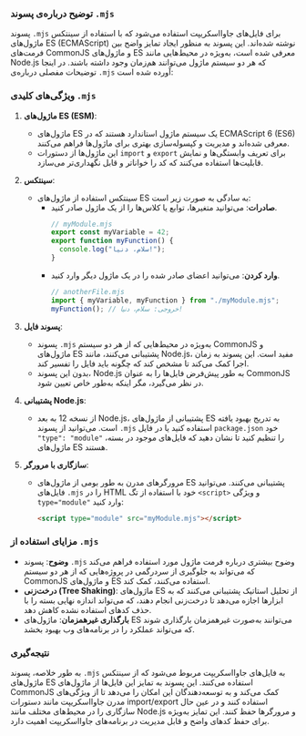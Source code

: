 ### توضیح درباره‌ی پسوند `.mjs`

پسوند `.mjs` برای فایل‌های جاوااسکریپت استفاده می‌شود که با استفاده از سینتکس ماژول‌های ES (ECMAScript) نوشته شده‌اند. این پسوند به منظور ایجاد تمایز واضح بین فرمت‌های CommonJS و ماژول‌های ES معرفی شده است، به‌ویژه در محیط‌هایی مانند Node.js که هر دو سیستم ماژول می‌توانند هم‌زمان وجود داشته باشند. در اینجا توضیحات مفصلی درباره‌ی `.mjs` آورده شده است:

### ویژگی‌های کلیدی `.mjs`

1. **ماژول‌های ES (ESM)**:

   - ماژول‌های ES یک سیستم ماژول استاندارد هستند که در ECMAScript 6 (ES6) معرفی شده‌اند و مدیریت و کپسوله‌سازی بهتری برای ماژول‌ها فراهم می‌کنند.
   - این ماژول‌ها از دستورات `import` و `export` برای تعریف وابستگی‌ها و نمایش قابلیت‌ها استفاده می‌کنند که کد را خواناتر و قابل نگهداری‌تر می‌سازد.

2. **سینتکس**:

   - سینتکس استفاده از ماژول‌های ES به سادگی به صورت زیر است:
     - **صادرات**: می‌توانید متغیرها، توابع یا کلاس‌ها را از یک ماژول صادر کنید.
       ```javascript
       // myModule.mjs
       export const myVariable = 42;
       export function myFunction() {
         console.log("سلام، دنیا!");
       }
       ```
     - **وارد کردن**: می‌توانید اعضای صادر شده را در یک ماژول دیگر وارد کنید.
       ```javascript
       // anotherFile.mjs
       import { myVariable, myFunction } from "./myModule.mjs";
       myFunction(); // خروجی: سلام، دنیا!
       ```

3. **پسوند فایل**:

   - پسوند `.mjs` به‌ویژه در محیط‌هایی که از هر دو سیستم CommonJS و ماژول‌های ES پشتیبانی می‌کنند، مانند Node.js، مفید است. این پسوند به زمان اجرا کمک می‌کند تا مشخص کند که چگونه باید فایل را تفسیر کند.
   - بدون این پسوند، Node.js به طور پیش‌فرض فایل‌ها را به عنوان CommonJS در نظر می‌گیرد، مگر اینکه به‌طور خاص تعیین شود.

4. **پشتیبانی Node.js**:

   - از نسخه 12 به بعد Node.js، پشتیبانی از ماژول‌های ES به تدریج بهبود یافته است. می‌توانید از پسوند `.mjs` استفاده کنید یا در فایل `package.json` خود `"type": "module"` را تنظیم کنید تا نشان دهید که فایل‌های موجود در بسته، ماژول‌های ES هستند.

5. **سازگاری با مرورگر**:
   - مرورگرهای مدرن به طور بومی از ماژول‌های ES پشتیبانی می‌کنند. می‌توانید فایل‌های `.mjs` را در HTML خود با استفاده از تگ `<script>` و ویژگی `type="module"` وارد کنید:
     ```html
     <script type="module" src="myModule.mjs"></script>
     ```

### مزایای استفاده از `.mjs`

- **وضوح**: پسوند `.mjs` وضوح بیشتری درباره فرمت ماژول مورد استفاده فراهم می‌کند که می‌تواند به جلوگیری از سردرگمی در پروژه‌هایی که از هر دو سیستم CommonJS و ماژول‌های ES استفاده می‌کنند، کمک کند.
- **درخت‌زنی (Tree Shaking)**: ماژول‌های ES از تحلیل استاتیک پشتیبانی می‌کنند که به ابزارها اجازه می‌دهد تا درخت‌زنی انجام دهند، که می‌تواند اندازه نهایی بسته را با حذف کدهای استفاده نشده کاهش دهد.
- **بارگذاری غیرهمزمان**: ماژول‌های ES می‌توانند به‌صورت غیرهمزمان بارگذاری شوند که می‌تواند عملکرد را در برنامه‌های وب بهبود بخشد.

### نتیجه‌گیری

به طور خلاصه، پسوند `.mjs` به فایل‌های جاوااسکریپت مربوط می‌شود که از سینتکس ماژول‌های ES استفاده می‌کنند. این پسوند به تمایز این فایل‌ها از ماژول‌های CommonJS کمک می‌کند و به توسعه‌دهندگان این امکان را می‌دهد تا از ویژگی‌های مدرن جاوااسکریپت مانند دستورات import/export استفاده کنند و در عین حال سازگاری را در محیط‌های مختلف مانند Node.js و مرورگرها حفظ کنند. این تمایز به‌ویژه برای حفظ کدهای واضح و قابل مدیریت در برنامه‌های جاوااسکریپت اهمیت دارد.
